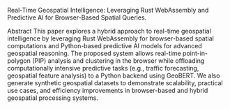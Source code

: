 Real-Time Geospatial Intelligence: Leveraging Rust WebAssembly and Predictive AI for Browser-Based Spatial Queries.

Abstract
This paper explores a hybrid approach to real-time geospatial intelligence by leveraging Rust WebAssembly for browser-based spatial computations and Python-based predictive AI models for advanced geospatial reasoning. The proposed system allows real-time point-in-polygon (PIP) analysis and clustering in the browser while offloading computationally intensive predictive tasks (e.g., traffic forecasting, geospatial feature analysis) to a Python backend using GeoBERT. We also generate synthetic geospatial datasets to demonstrate scalability, practical use cases, and efficiency improvements in browser-based and hybrid geospatial processing systems.
